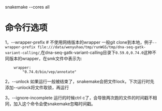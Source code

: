 <!--
 * @Description: 
 * @version: 
 * @Author: wenyuhao
 * @Date: 2023-02-27 00:14:45
 * @LastEditors: wenyuhao
 * @LastEditTime: 2023-02-27 00:17:50
-->
snakemake --cores all

# 命令行选项

1，--wrapper-prefix # 不使用网络版本的wrapper
一般git clone到本地，例子```--wrapper-prefix file:///data/wenyuhao/tmp/runWGS/tmp/dna-seq-gatk-variant-calling/```,在dna-seq-gatk-variant-calling目录下```0.59.0,0.74.0```这种不同版本的wrapper，在smk文件中表示为:
```smk
    wrapper:
        "0.74.0/bio/vep/annotate"
```

2，--unlock
如果运行一般被结束了，snakemake会把文件lock，下次运行时先添加--unlock将文件取锁，再运行

3，--ignore-incomplete
运行的时候ctrl c了，会导致两次跑的文件的时间戳不相同，加入这个命令会使snakemake忽略时间戳。

